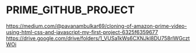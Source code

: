 # PRIME_GITHUB_PROJECT
https://medium.com/@pavanambulkar69/cloning-of-amazon-prime-video-using-html-css-and-javascript-my-first-project-6325f6359677
https://drive.google.com/drive/folders/1_VUSa1kWs6CXNJkl8DU758rlWGcztWOi
